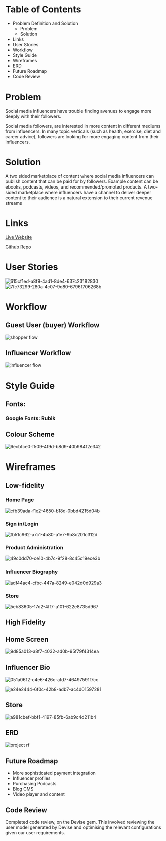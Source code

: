# Table of Contents
* Problem Definition and Solution
	* Problem
	* Solution
* Links
* User Stories
* Workflow
* Style Guide
* Wireframes
* ERD
* Future Roadmap
* Code Review 

# Problem
Social media influencers have trouble finding avenues to engage more deeply with their followers. 

Social media followers, are interested in more content in different mediums from influencers. In many topic verticals (such as health, exercise, diet and career advice), followers are looking for more engaging content from their influencers. 

#  Solution
A two sided marketplace of content where social media influencers can publish content that can be paid for by followers. Example content can be ebooks, podcasts, videos, and recommended/promoted products.  A two-sided marketplace where influencers have a channel to deliver deeper content to their audience is a natural extension to their current revenue streams

# Links
[Live Website](http://rf-staging.herokuapp.com/)

[Github Repo](https://github.com/ashma18/rf)


# User Stories
![615cf1ed-a8f9-4ad1-8de4-637c23182830](https://user-images.githubusercontent.com/35912668/39869122-b80a618a-549f-11e8-911d-ea0dc9a62437.png)
![7fc73299-280a-4c07-9d80-6796f706268b](https://user-images.githubusercontent.com/35912668/39869245-351aed66-54a0-11e8-93a0-44f0022aff15.png)

# Workflow
## Guest User (buyer) Workflow
![shopper flow](https://user-images.githubusercontent.com/35912668/39868925-0f68ae2e-549f-11e8-85c0-6b5c14197840.png)

## Influencer Workflow
![influencer flow](https://user-images.githubusercontent.com/35912668/39868916-f9e3b058-549e-11e8-984f-c19d46e5d6e0.png)

# Style Guide
## Fonts: 
### Google Fonts: Rubik

## Colour Scheme
![6ecbfce0-f509-4f9d-b8d9-40b98412e342](https://user-images.githubusercontent.com/35912668/39869279-48c1fecc-54a0-11e8-8e6c-7ef84927a884.png)

# Wireframes
## Low-fidelity
### Home Page
![cfb39ada-f1e2-4650-b18d-0bbd4215d04b](https://user-images.githubusercontent.com/35912668/39869004-59408e18-549f-11e8-9c48-5dd1bf78c8e8.png)

### Sign in/Login
![fb51c962-a7c1-4b80-a1e7-9b8c201c312d](https://user-images.githubusercontent.com/35912668/39868947-22d4ddfc-549f-11e8-82ed-be0cb5c61ec4.png)

### Product Administration
![49c0dd70-ce10-4b7c-9f28-8c45c19ece3b](https://user-images.githubusercontent.com/35912668/39869178-ecd3a2f0-549f-11e8-9cc6-591395a85807.png)
### Influencer Biography
![adf44ac4-cfbc-447a-8249-e042d0d929a3](https://user-images.githubusercontent.com/35912668/39869086-8aeb2f04-549f-11e8-9514-5e1c663152c7.png)
### Store
![5eb83605-17d2-4ff7-a101-622e8735d967](https://user-images.githubusercontent.com/35912668/39869411-b40c4372-54a0-11e8-8fbc-19d737b65df0.png)

## High Fidelity
## Home Screen
![9d85a013-a8f7-4032-ad0b-95f79f4314ea](https://user-images.githubusercontent.com/35912668/39869207-0ac40552-54a0-11e8-9e99-145c21068c4d.png)


## Influencer Bio

![051a0612-c4e6-426c-afd7-46497591f7cc](https://user-images.githubusercontent.com/35912668/39869153-ce2b3afc-549f-11e8-9161-8a9a20c26a10.png)

![e24e2444-6f0c-42b8-adb7-ac4d01597281](https://user-images.githubusercontent.com/35912668/39868981-4245d2d6-549f-11e8-9095-36bb30d8919d.png)

## Store

![a981cbef-bbf1-4197-85fb-6ab9c4d211b4](https://user-images.githubusercontent.com/35912668/39869115-a44ed40a-549f-11e8-83d9-55ad2bdf7759.png)

## ERD
![project rf](https://user-images.githubusercontent.com/35912668/39870265-0a8809b8-54a4-11e8-9f15-526a06cf1c5e.png)

## Future Roadmap
* More sophisticated payment integration
* Influencer profiles
* Purchasing Podcasts
* Blog CMS
* Video player and content

## Code Review
Completed code review, on the Devise gem. This involved reviewing the user model generated by Devise and optimising the relevant configurations given our user requirements. 
